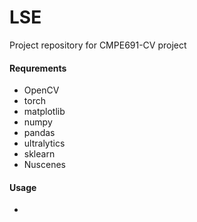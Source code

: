 # LSE
Project repository for CMPE691-CV project

#### Requrements
* OpenCV
* torch
* matplotlib
* numpy
* pandas
* ultralytics
* sklearn
* Nuscenes

#### Usage
* 

